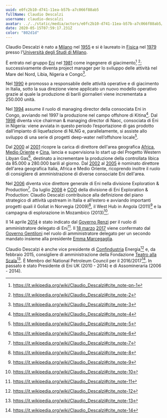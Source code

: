```yaml
---
uuid: e0fc2b10-d741-11ea-b57b-a7c066f88ab5
fullName: Claudio Descalzi
username: claudio-descalzi
avatar: ../../static/media/actors/e0fc2b10-d741-11ea-b57b-a7c066f88ab5/220px-claudio_descalzi.jpg
date: 2020-05-15T07:59:17.231Z
color: "802d1d"
---
```

Claudio Descalzi è nato a [Milano](https://it.wikipedia.org/wiki/Milano "Milano") nel [1955](https://it.wikipedia.org/wiki/1955 "1955") e si è laureato in [Fisica](https://it.wikipedia.org/wiki/Fisica "Fisica") nel [1979](https://it.wikipedia.org/wiki/1979 "1979") presso l'[Università degli Studi di Milano](https://it.wikipedia.org/wiki/Universit%C3%A0_degli_Studi_di_Milano "Università degli Studi di Milano").

È entrato nel gruppo [Eni](https://it.wikipedia.org/wiki/Eni "Eni") nel [1981](https://it.wikipedia.org/wiki/1981 "1981") come ingegnere di giacimento[^1] [^2]; successivamente diventa project manager per lo sviluppo delle attività nel Mare del Nord, Libia, Nigeria e Congo[^3].

Nel [1990](https://it.wikipedia.org/wiki/1990 "1990") è promosso a responsabile delle attività operative e di giacimento in Italia, sotto la sua direzione viene applicato un nuovo modello operativo grazie al quale la produzione di barili giornalieri viene incrementata a 250.000 unità.

Nel [1994](https://it.wikipedia.org/wiki/1994 "1994") assume il ruolo di managing director della consociata Eni in Congo, avviando nel 1997 la produzione nel campo offshore di Kitina[^4]. Dal [1998](https://it.wikipedia.org/wiki/1998 "1998") diventa vice chairman & managing director di Naoc, consociata di Eni in Nigeria: viene avviata in questo periodo l’esportazione di gas prodotto dall’impianto di liquefazione di NLNG e, parallelamente, si assiste allo sviluppo di una serie di progetti deep-water nell’offshore locale[^5].

Dal [2000](https://it.wikipedia.org/wiki/2000 "2000") al [2001](https://it.wikipedia.org/wiki/2001 "2001") ricopre la carica di direttore dell'area geografica [Africa](https://it.wikipedia.org/wiki/Africa "Africa"), [Medio Oriente](https://it.wikipedia.org/wiki/Medio_Oriente "Medio Oriente") e [Cina](https://it.wikipedia.org/wiki/Cina "Cina"), lancia e supervisiona lo start up del Progetto Western Libyan Gas[^6], destinato a incrementare la produzione della controllata libica da 85.000 a 280.000 barili al giorno. Dal [2002](https://it.wikipedia.org/wiki/2002 "2002") al [2005](https://it.wikipedia.org/wiki/2005 "2005") è nominato direttore dell'area geografica Italia, Africa e Medio Oriente, ricoprendo inoltre il ruolo di consigliere di amministrazione di diverse consociate Eni dell'area.

Nel [2006](https://it.wikipedia.org/wiki/2006 "2006") diventa vice direttore generale di Eni nella divisione Exploration & Production[^7]. Da luglio [2008](https://it.wikipedia.org/wiki/2008 "2008") è [COO](https://it.wikipedia.org/wiki/Direttore_operativo "Direttore operativo") della divisione di Eni Exploration & Production: Claudio Descalzi contribuisce alla definizione del piano strategico di attività upstream in Italia e all’estero e avviando importanti progetti quali il Goliat in Norvegia (2009)[^8], il West Hub in Angola (2011)[^9] e la campagna di esplorazione in Mozambico (2013)[^10].

Il 14 aprile [2014](https://it.wikipedia.org/wiki/2014 "2014") è stato indicato dal [Governo Renzi](https://it.wikipedia.org/wiki/Governo_Renzi "Governo Renzi") per il ruolo di amministratore delegato di Eni[^11]. Il [18 marzo](https://it.wikipedia.org/wiki/18_marzo "18 marzo") [2017](https://it.wikipedia.org/wiki/2017 "2017") viene confermato dal [Governo Gentiloni](https://it.wikipedia.org/wiki/Governo_Gentiloni "Governo Gentiloni") nel ruolo di amministratore delegato per un secondo mandato insieme alla presidente [Emma Marcegaglia](https://it.wikipedia.org/wiki/Emma_Marcegaglia "Emma Marcegaglia").

Claudio Descalzi è anche vice presidente di [Confindustria](https://it.wikipedia.org/wiki/Confederazione_generale_dell%27industria_italiana "Confederazione generale dell'industria italiana") Energia[^12] e, da febbraio 2015, consigliere di amministrazione della Fondazione [Teatro alla Scala](https://it.wikipedia.org/wiki/Teatro_alla_Scala "Teatro alla Scala")[^13]. È Membro del National Petroleum Council per il 2016/2017[^14]. In passato è stato Presidente di Eni UK (2010 - 2014) e di Assomineraria (2006 - 2014).

[^1]: https://it.wikipedia.org/wiki/Claudio_Descalzi#cite_note-pn-1
[^2]: https://it.wikipedia.org/wiki/Claudio_Descalzi#cite_note-2
[^3]: https://it.wikipedia.org/wiki/Claudio_Descalzi#cite_note-3
[^4]: https://it.wikipedia.org/wiki/Claudio_Descalzi#cite_note-4
[^5]: https://it.wikipedia.org/wiki/Claudio_Descalzi#cite_note-5
[^6]: https://it.wikipedia.org/wiki/Claudio_Descalzi#cite_note-6
[^7]: https://it.wikipedia.org/wiki/Claudio_Descalzi#cite_note-7
[^8]: https://it.wikipedia.org/wiki/Claudio_Descalzi#cite_note-8
[^9]: https://it.wikipedia.org/wiki/Claudio_Descalzi#cite_note-9
[^10]: https://it.wikipedia.org/wiki/Claudio_Descalzi#cite_note-10
[^11]: https://it.wikipedia.org/wiki/Claudio_Descalzi#cite_note-11
[^12]: https://it.wikipedia.org/wiki/Claudio_Descalzi#cite_note-12
[^13]: https://it.wikipedia.org/wiki/Claudio_Descalzi#cite_note-13
[^14]: https://it.wikipedia.org/wiki/Claudio_Descalzi#cite_note-14